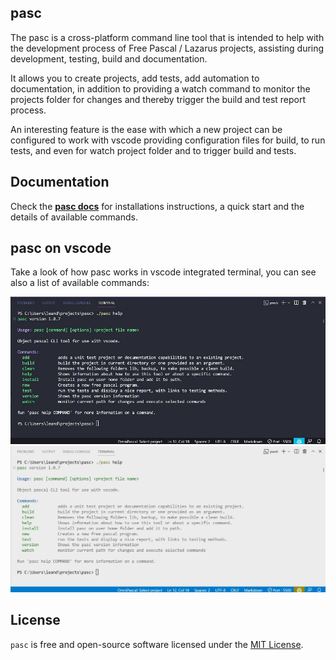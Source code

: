 ## pasc
The pasc is a cross-platform command line tool that is intended to help with the development process of Free Pascal / Lazarus projects, assisting during development, testing, build and documentation.

It allows you to create projects, add tests, add automation to documentation, in addition to providing a watch command to monitor the projects folder for changes and thereby trigger the build and test report process.

An interesting feature is the ease with which a new project can be configured to work with vscode providing configuration files for build, to run tests, and even for watch project folder and to trigger build and tests.

## Documentation

Check the [**pasc docs**](https://leandro-lprsoft.github.io/pasc/) for installations instructions, a quick start and the details of available commands.

## pasc on vscode

Take a look of how pasc works in vscode integrated terminal, you can see also a list of available commands:

![pasc on vscode](./docs/generate/pasc_help_dark.jpg#gh-dark-mode-only)
![pasc on vscode](./docs/generate/pasc_help_light.jpg#gh-light-mode-only)

## License

`pasc` is free and open-source software licensed under the [MIT License](https://github.com/leandro-lprsoft/pasc/blob/master/LICENSE). 